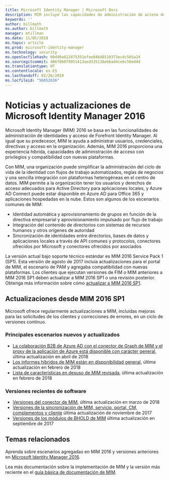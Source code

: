 ```yaml
---
title: Microsoft Identity Manager | Microsoft Docs
description: MIM incluye las capacidades de administración de acceso de FIM 2010 y le ayuda a administrar usuarios, credenciales, directivas y acceso dentro de su organización.
keywords: ''
author: billmath
ms.author: billmath
manager: mtillman
ms.date: 11/05/2018
ms.topic: article
ms.prod: microsoft-identity-manager
ms.technology: security
ms.openlocfilehash: 60d40a622475351efee846d8510373ecdc565a24
ms.sourcegitcommit: 486f860f0951413aed335138eb6ad4ce6c50ed4d
ms.translationtype: HT
ms.contentlocale: es-ES
ms.lasthandoff: 02/26/2019
ms.locfileid: "56852636"
---
```

# <a name="microsoft-identity-manager-2016-news-and-updates"></a>Noticias y actualizaciones de Microsoft Identity Manager 2016

Microsoft Identity Manager (MIM) 2016 se basa en las funcionalidades de administración de identidades y acceso de Forefront Identity Manager. Al igual que su predecesor, MIM le ayuda a administrar usuarios, credenciales, directivas y acceso en la organización.  Además, MIM 2016 proporciona una experiencia híbrida, capacidades de administración de acceso con privilegios y compatibilidad con nuevas plataformas.


Con MIM, una organización puede simplificar la administración del ciclo de vida de la identidad con flujos de trabajo automatizados, reglas de negocios y una sencilla integración con plataformas heterogéneas en el centro de datos. MIM permite a la organización tener los usuarios y derechos de acceso adecuados para Active Directory para aplicaciones locales, y Azure AD Connect puede estar disponible en Azure AD para Office 365 y aplicaciones hospedadas en la nube. Estos son algunos de los escenarios comunes de MIM:
 - Identidad automática y aprovisionamiento de grupos en función de la directiva empresarial y aprovisionamiento impulsado por flujo de trabajo
 - Integración del contenido de directorios con sistemas de recursos humanos y otros orígenes de autoridad
 - Sincronización de identidades entre directorios, bases de datos y aplicaciones locales a través de API comunes y protocolos, conectores ofrecidos por Microsoft y conectores ofrecidos por asociados

La versión actual bajo soporte técnico estándar es MIM 2016 Service Pack 1 (SP1).  Esta versión de agosto de 2017 incluía actualizaciones para el portal de MIM, el escenario de PAM y agregaba compatibilidad con nuevas plataformas.  Los clientes que ejecutan versiones de FIM o MIM anteriores a MIM 2016 SP1 deben actualizar a MIM 2016 SP1 o una revisión posterior.  Obtenga más información sobre cómo [actualizar a MIM 2016 SP1](./reference/version-history.md).

## <a name="updates-since-mim-2016-sp1"></a>Actualizaciones desde MIM 2016 SP1

Microsoft ofrece regularmente actualizaciones a MIM, incluidas mejoras para las solicitudes de los clientes y correcciones de errores, en un ciclo de versiones continuo.

### <a name="major-new-and-updated-scenarios"></a>Principales escenarios nuevos y actualizados

- [La colaboración B2B de Azure AD con el conector de Graph de MIM y el proxy de la aplicación de Azure está disponible con carácter general](microsoft-identity-manager-2016-graph-b2b-scenario.md), última actualización en abril de 2018
- [Los informes híbridos de MIM están en disponibilidad general](https://cloudblogs.microsoft.com/enterprisemobility/2018/02/23/hybrid-mim-reporting-now-available-in-azure-active-directory/), última actualización en febrero de 2018
- [Lista de características en desuso de MIM revisada](microsoft-identity-manager-2016-deprecated-features.md), última actualización en febrero de 2018

### <a name="recent-software-releases"></a>Versiones recientes de software

- [Versiones del conector de MIM](./reference/microsoft-identity-manager-2016-connector-version-history.md), última actualización en marzo de 2018
- [Versiones de la sincronización de MIM, servicio, portal, CM, complementos y cliente](./reference/version-history.md) última actualización de noviembre de 2017
- [Versiones de los módulos de BHOLD de MIM](./reference/version-bhold-history.md) última actualización en septiembre de 2017




## <a name="related-topics"></a>Temas relacionados

Aprenda sobre escenarios agregadas en MIM 2016 y versiones anteriores en [Microsoft Identity Manager 2016](microsoft-identity-manager-2016.md).

Lea más documentación sobre la implementación de MIM y la versión más reciente en el [guía básica de documentación de MIM](https://docs.microsoft.com/en-us/microsoft-identity-manager/).

